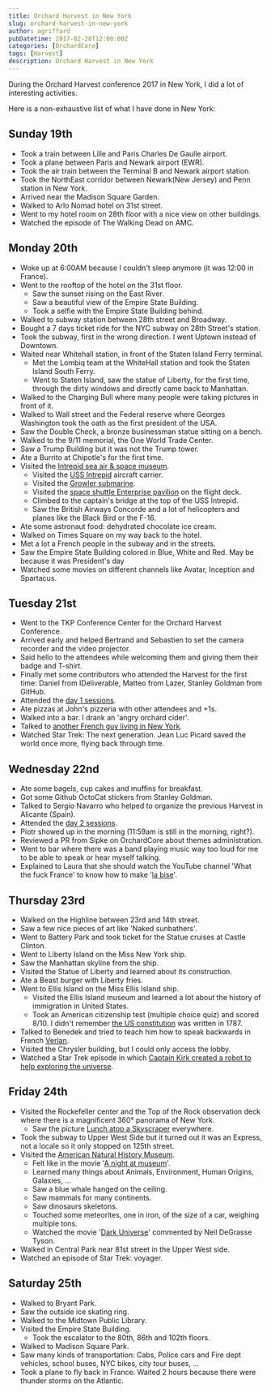 ```yaml
---
title: Orchard Harvest in New York
slug: orchard-harvest-in-new-york
author: agriffard
pubDatetime: 2017-02-28T12:00:00Z
categories: [OrchardCore]
tags: [Harvest]
description: Orchard Harvest in New York
---
```


During the Orchard Harvest conference 2017 in New York, I did a lot of interesting activities.

Here is a non-exhaustive list of what I have done in New York:

## Sunday 19th

*   Took a train between Lille and Paris Charles De Gaulle airport.
*   Took a plane between Paris and Newark airport (EWR).
*   Took the air train between the Terminal B and Newark airport station.
*   Took the NorthEast corridor between Newark(New Jersey) and Penn station in New York.
*   Arrived near the Madison Square Garden.
*   Walked to Arlo Nomad hotel on 31st street.
*   Went to my hotel room on 28th floor with a nice view on other buildings.
*   Watched the episode of The Walking Dead on AMC.

## Monday 20th

*   Woke up at 6:00AM because I couldn't sleep anymore (it was 12:00 in France).
*   Went to the rooftop of the hotel on the 31st floor.
    *   Saw the sunset rising on the East River.
    *   Saw a beautiful view of the Empire State Building.
    *   Took a selfie with the Empire State Building behind.
*   Walked to subway station between 28th street and Broadway.
*   Bought a 7 days ticket ride for the NYC subway on 28th Street's station.
*   Took the subway, first in the wrong direction. I went Uptown instead of Downtown.
*   Waited near Whitehall station, in front of the Staten Island Ferry terminal.
    *   Met the Lombiq team at the WhiteHall station and took the Staten Island South Ferry.
    *   Went to Staten Island, saw the statue of Liberty, for the first time, through the dirty windows and directly came back to Manhattan.
*   Walked to the Charging Bull where many people were taking pictures in front of it.
*   Walked to Wall street and the Federal reserve where Georges Washington took the oath as the first president of the USA.
*   Saw the Double Check, a bronze businessman statue sitting on a bench.
*   Walked to the 9/11 memorial, the One World Trade Center.
*   Saw a Trump Building but it was not the Trump tower.
*   Ate a Burrito at Chipotle's for the first time.
*   Visited the [Intrepid sea air & space museum](https://en.wikipedia.org/wiki/Intrepid_Sea,_Air_%26_Space_Museum).
    *   Visited the [USS Intrepid](https://en.wikipedia.org/wiki/USS_Intrepid_(CV-11)) aircraft carrier.
    *   Visited the [Growler submarine](https://en.wikipedia.org/wiki/USS_Growler_(SSG-577)).
    *   Visited the [space shuttle Enterprise pavilion](https://en.wikipedia.org/wiki/Space_Shuttle_Enterprise) on the flight deck.
    *   Climbed to the captain's bridge at the top of the USS Intrepid.
    *   Saw the British Airways Concorde and a lot of helicopters and planes like the Black Bird or the F-16.
*   Ate some astronaut food: dehydrated chocolate ice cream.
*   Walked on Times Square on my way back to the hotel.
*   Met a lot a French people in the subway and in the streets.
*   Saw the Empire State Building colored in Blue, White and Red. May be because it was President's day
*   Watched some movies on different channels like Avatar, Inception and Spartacus.

## Tuesday 21st

*   Went to the TKP Conference Center for the Orchard Harvest Conference.
*   Arrived early and helped Bertrand and Sebastien to set the camera recorder and the video projector.
*   Said hello to the attendees while welcoming them and giving them their badge and T-shirt.
*   Finally met some contributors who attended the Harvest for the first time: Daniel from IDeliverable, Matteo from Lazer, Stanley Goldman from GitHub.
*   Attended the [day 1 sessions](http://antoinegriffard.com/orchard-harvest-conference-2017-day-1).
*   Ate pizzas at John's pizzeria with other attendees and +1s.
*   Walked into a bar. I drank an 'angry orchard cider'.
*   Talked to [another French guy living in New York](https://www.linkedin.com/in/sébastien-benoit-818b811b).
*   Watched Star Trek: The next generation. Jean Luc Picard saved the world once more, flying back through time.

## Wednesday 22nd

*   Ate some bagels, cup cakes and muffins for breakfast.
*   Got some Github OctoCat stickers from Stanley Goldman.
*   Talked to Sergio Navarro who helped to organize the previous Harvest in Alicante (Spain).
*   Attended the [day 2 sessions](http://antoinegriffard.com/orchard-harvest-conference-2017-day-2).
*   Piotr showed up in the morning (11:59am is still in the morning, right?).
*   Reviewed a PR from Sipke on OrchardCore about themes administration.
*   Went to bar where there was a band playing music way too loud for me to be able to speak or hear myself talking.
*   Explained to Laura that she should watch the YouTube channel 'What the fuck France' to know how to make '[la bise](https://www.youtube.com/watch?v=T-VWbV6TJxU)'.

## Thursday 23rd

*   Walked on the Highline between 23rd and 14th street.
*   Saw a few nice pieces of art like 'Naked sunbathers'.
*   Went to Battery Park and took ticket for the Statue cruises at Castle Clinton.
*   Went to Liberty Island on the Miss New York ship.
*   Saw the Manhattan skyline from the ship.
*   Visited the Statue of Liberty and learned about its construction.
*   Ate a Beast burger with Liberty fries.
*   Went to Ellis Island on the Miss Ellis Island ship.
    *   Visited the Ellis Island museum and learned a lot about the history of immigration in United States.
    *   Took an American citizenship test (multiple choice quiz) and scored 8/10. I didn't remember [the US constitution](https://en.wikipedia.org/wiki/United_States_Constitution) was written in 1787.
*   Talked to Benedek and tried to teach him how to speak backwards in French [Verlan](https://en.wikipedia.org/wiki/Verlan).
*   Visited the Chrysler building, but I could only access the lobby.
*   Watched a Star Trek episode in which [Captain Kirk created a robot to help exploring the universe](https://en.wikipedia.org/wiki/The_Changeling_(Star_Trek:_The_Original_Series)).

## Friday 24th

*   Visited the Rockefeller center and the Top of the Rock observation deck where there is a magnificent 360° panorama of New York.
    *   Saw the picture [Lunch atop a Skyscraper](https://en.wikipedia.org/wiki/Lunch_atop_a_Skyscraper) everywhere.
*   Took the subway to Upper West Side but it turned out it was an Express, not a locale so it only stopped on 125th street.
*   Visited the [American Natural History Museum](https://en.wikipedia.org/wiki/American_Museum_of_Natural_History).
    *   Felt like in the movie '[A night at museum](https://en.wikipedia.org/wiki/Night_at_the_Museum)'.
    *   Learned many things about Animals, Environment, Human Origins, Galaxies, ...
    *   Saw a blue whale hanged on the ceiling.
    *   Saw mammals for many continents.
    *   Saw dinosaurs skeletons.
    *   Touched some meteorites, one in iron, of the size of a car, weighing multiple tons.
    *   Watched the movie '[Dark Universe](http://www.amnh.org/exhibitions/space-show/dark-universe/)' commented by Neil DeGrasse Tyson.
*   Walked in Central Park near 81st street in the Upper West side.
*   Watched an episode of Star Trek: voyager.

## Saturday 25th

*   Walked to Bryant Park.
*   Saw the outside ice skating ring.
*   Walked to the Midtown Public Library.
*   Visited the Empire State Building.
    *   Took the escalator to the 80th, 86th and 102th floors.
*   Walked to Madison Square Park.
*   Saw many kinds of transportation: Cabs, Police cars and Fire dept vehicles, school buses, NYC bikes, city tour buses, ...
*   Took a plane to fly back in France. Waited 2 hours because there were thunder storms on the Atlantic.